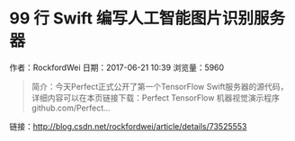 # 99 行 Swift 编写人工智能图片识别服务器
作者：RockfordWei
日期：2017-06-21 10:39
浏览量：5960
> 简介：今天Perfect正式公开了第一个TensorFlow Swift服务器的源代码，详细内容可以在本页链接下载：Perfect TensorFlow 机器视觉演示程序github.com/Perfect...

 链接：http://blog.csdn.net/rockfordwei/article/details/73525553
